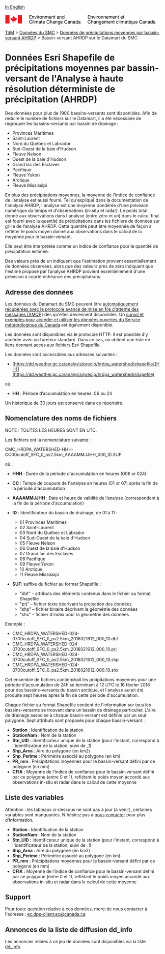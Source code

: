 [In English](readme_hrdpa-watershed-datamart_en.md)

![ECCC logo](../../img_eccc-logo.png)

[TdM](../../readme_fr.md) > [Données du SMC](../readme_fr.md) > [Données de précipitations moyennes par bassin-versant AHRDP](readme_hrdpa-watershed_fr.md) > Bassin-versant AHRDP sur le Datamart du SMC


# Données Esri Shapefile de précipitations moyennes par bassin-versant de l'Analyse à haute résolution déterministe de précipitation (AHRDP)

Des données pour plus de 1900 bassins-versants sont disponibles. Afin de réduire le nombre de fichiers sur le Datamart, il a été nécessaire de regrouper les bassins-versants par bassin de drainage :

* Provinces Maritimes
* Saint-Laurent
* Nord du Québec et Labrador
* Sud-Ouest de la baie d'Hudson
* Fleuve Nelson
* Ouest de la baie d'Hudson
* Grand lac des Esclaves
* Pacifique
* Fleuve Yukon
* Arctique
* Fleuve Mississipi

En plus des précipitations moyennes, la moyenne de l'indice de confiance de l’analyse est aussi fourni. Tel qu'expliqué dans la documentation de l'analyse AHRDP, l'analyse est une moyenne pondérée d'une prévision numérique du temps et d'observations (in-situ et radar). Le poids total donné aux observations dans l'analyse (entre zéro et un) dans le calcul final est fourni avec la quantité de précipitations dans les fichiers de données sur grille de l’analyse AHRDP. Cette quantité peut être moyennée de façon à refléter le poids moyen donné aux observations dans le calcul de la moyenne pour le bassin-versant.

Elle peut être interprétée comme un indice de confiance pour la quantité de précipitation estimée. 

Des valeurs près de un indiquent que l'estimation provient essentiellement de données observées, alors que des valeurs près de zéro indiquent que l'estimé proposé par l’analyse AHRDP provient essentiellement d'une prévision à courte échéance des précipitations.

## Adresse des données 

Les données du Datamart du SMC peuvent être [automatiquement récupérées avec le protocole avancé de mise en file d'attente des messages (AMQP)](../../msc-datamart/amqp_fr.md) dès qu'elles deviennent disponibles. Un [survol et exemples pour accéder et utiliser les données ouvertes du Service météorologique du Canada](../../usage/readme_fr.md) est également disponible.

Les données sont disponibles via le protocole HTTP. Il est possible d’y accéder avec un fureteur standard. Dans ce cas, on obtient une liste de liens donnant accès aux fichiers Esri Shapefile.

Les données sont accessibles aux adresses suivantes :

* [https://dd.weather.gc.ca/analysis/precip/hrdpa_watershed/shapefile/{HH}](https://dd.weather.gc.ca/analysis/precip/hrdpa_watershed/shapefile)

où  :

* __HH__ : Période d’accumulation en heures: 06 ou 24 

Un historique de 30 jours est conservé dans ce répertoire.

## Nomenclature des noms de fichiers 

NOTE : TOUTES LES HEURES SONT EN UTC.

Les fichiers ont la nomenclature suivante :

CMC_HRDPA_WATERSHED-HHH-CC00cutoff_SFC_0_ps2.5km_AAAAMMJJHH_000_ID.SUF

où :

* __HHH__ : Durée de la période d'accumulation en heures (006 or 024)
* __CC__ : Temps de coupure de l'analyse en heures (01 or 07) après la fin de la période d'accumulation
* __AAAAMMJJHH__ : Date et heure de validité de l’analyse (correspondant à la fin de la période d'accumulation)
* __ID__ : Identificateur du bassin de drainage, de 01 à 11 :
	* 01 Provinces Maritimes
	* 02 Saint-Laurent
	* 03 Nord du Québec et Labrador
	* 04 Sud-Ouest de la baie d'Hudson
	* 05 Fleuve Nelson
	* 06 Ouest de la baie d'Hudson
	* 07 Grand lac des Esclaves
	* 08 Pacifique
	* 09 Fleuve Yukon
	* 10 Arctique
	* 11 Fleuve Mississipi

* __SUF__: suffixe du fichier au format Shapefile :
    * "dbf" – attributs des éléments contenus dans le fichier au format Shapefile
	* "prj" – fichier texte décrivant la projection des données
	* "shp" – fichier binaire décrivant la géométrie des données
	* "shx" – fichier d'index pour la géométrie des données

Exemple : 

* CMC_HRDPA_WATERSHED-024-0700cutoff_SFC_0_ps2.5km_2018021612_000_10.dbf
* CMC_HRDPA_WATERSHED-024-0700cutoff_SFC_0_ps2.5km_2018021612_000_10.prj
* CMC_HRDPA_WATERSHED-024-0700cutoff_SFC_0_ps2.5km_2018021612_000_10.shp
* CMC_HRDPA_WATERSHED-024-0700cutoff_SFC_0_ps2.5km_2018021612_000_10.shx

Cet ensemble de fichiers contiendrait les prcipitations moyennes pour une période d'accumulation de 24h se terminant à 12 UTC le 16 février 2018 pour des bassins-versants du bassin arctique, et l'analyse aurait été produite sept heures après la fin de cette période d'accumulation.

Chaque fichier au format Shapefile contient de l'information sur tous les bassins-versants se trouvant dans un bassin de drainage particulier. L'aire de drainage associée à chaque bassin-versant est définie par un seul polygone. Sept attributs sont proposés pour chaque bassin-versant :

* __Station__    : Identification de la station
* __StationNam__ : Nom de la station
* __Stn_UID__    : Identificateur unique de la station (pour l'instant, correspond à l'identificateur de la
             station, suivi de _1)
* __Shp_Area__   : Aire du polygone (en km2)
* __Shp_Perime__ : Périmètre associé au polygone (en km)
* __PR_mm__      : Précipitations moyennes pour le bassin-versant défini par ce polygone (en mm)
* __CFIA__       : Moyenne de l'indice de confiance pour le bassin-versant défini par ce polygone (entre 0 et 1), reflétant le poids moyen accordé aux observations in-situ et radar dans le calcul de cette moyenne

## Liste des variables

Attention : les tableaux ci-dessous ne sont pas à jour (à venir), certaines variables sont manquantes. N'hésitez pas à [nous contacter](mailto:ec.dps-client.ec@canada.ca) pour plus d'information.

* __Station__    : Identification de la station
* __StationNam__ : Nom de la station
* __Stn_UID__    : Identificateur unique de la station (pour l'instant, correspond à l'identificateur de la station, suivi de _1)
* __Shp_Area__   : Aire du polygone (en km2)
* __Shp_Perime__ : Périmètre associé au polygone (en km)
* __PR_mm__      : Précipitations moyennes pour le bassin-versant défini par ce polygone (en mm)
* __CFIA__       : Moyenne de l'indice de confiance pour le bassin-versant défini par ce polygone (entre 0 et 1), reflétant le poids moyen accordé aux observations in-situ et radar dans le calcul de cette moyenne

## Support

Pour toute question relative à ces données, merci de nous contacter à l'adresse : [ec.dps-client.ec@canada.ca](mailto:ec.dps-client.ec@canada.ca)

## Annonces de la liste de diffusion dd_info 

Les annonces reliées à ce jeu de données sont disponibles via la liste [dd_info](https://lists.ec.gc.ca/cgi-bin/mailman/listinfo/dd_info).
